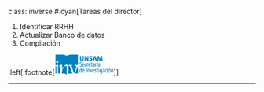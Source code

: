 class: inverse
#.cyan[Tareas del director]
1. Identificar RRHH
2. Actualizar Banco de datos
3. Compilación

.left[.footnote[<img src="./public/LogoSecInvHorizontalFondoTranspColor.gif" width="120">]]

---
